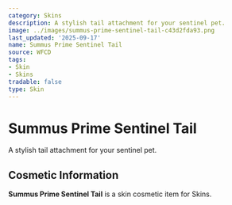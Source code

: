 ```yaml
---
category: Skins
description: A stylish tail attachment for your sentinel pet.
image: ../images/summus-prime-sentinel-tail-c43d2fda93.png
last_updated: '2025-09-17'
name: Summus Prime Sentinel Tail
source: WFCD
tags:
- Skin
- Skins
tradable: false
type: Skin
---
```


# Summus Prime Sentinel Tail

A stylish tail attachment for your sentinel pet.

## Cosmetic Information

**Summus Prime Sentinel Tail** is a skin cosmetic item for Skins.


